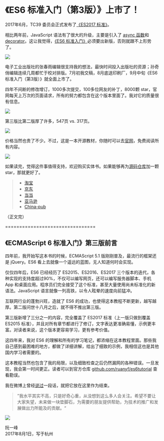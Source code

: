 # 《ES6 标准入门（第3版）》上市了！

2017年6月，TC39 委员会正式发布了[《ES2017 标准》](https://www.ecma-international.org/publications/standards/Ecma-262.htm)。

相比两年前，JavaScript 语法有了很大的升级，主要是引入了 [async 函数](http://es6.ruanyifeng.com/#docs/async)和 [decorator](http://es6.ruanyifeng.com/#docs/decorator)。这让我觉得，[《ES6 标准入门》](http://es6.ruanyifeng.com/)必须要出新版，否则就跟不上形势了。

[![](http://www.ruanyifeng.com/blogimg/asset/2017/bg2017091801.jpg)](http://es6.ruanyifeng.com/images/cover-3rd.jpg)

电子工业出版社的张春雨编辑很支持我的想法，最快时间投入出版社的资源；孙奇俏编辑连续几周都忙于校对排版。7月初我交稿，8月底送印刷厂，9月中旬《ES6 标准入门（第3版）》就全面上市了。

四年不间断的修改增订，1000多次提交，100多位网友的补丁，8000颗 star，官网每天上万次的页面请求，所有的努力都包含在这个版本里面了。我对它的质量很有信息。

![](http://www.ruanyifeng.com/blogimg/asset/2017/bg2017091804.png)

第三版比第二版厚了许多，547页 vs. 317页。

![](http://www.ruanyifeng.com/blogimg/asset/2017/bg2017091802.jpg)

价格当然也贵了不少。不过，这是一本开源教材，你随时可以去[官网](http://es6.ruanyifeng.com/)，免费阅读所有内容。

![](http://www.ruanyifeng.com/blogimg/asset/2017/bg2017091805.png)

如果读完，觉得这件事值得支持，欢迎购买实体书。如果能够再为[源码仓库](https://github.com/ruanyf/es6tutorial)加一颗 star，那就更好了。

> - [淘宝](https://s.taobao.com/search?q=ES6%E6%A0%87%E5%87%86%E5%85%A5%E9%97%A8+%E7%AC%AC3%E7%89%88)
> - [京东](https://item.jd.com/12172449.html)
> - [当当](http://product.dangdang.com/25156888.html)
> - [亚马逊](https://www.amazon.cn/ES6%E6%A0%87%E5%87%86%E5%85%A5%E9%97%A8-%E9%98%AE%E4%B8%80%E5%B3%B0/dp/B0755547ZZ)
> - [China-pub](http://product.china-pub.com/6504650)

（正文完）

================================

## 《ECMAScript 6 标准入门》第三版前言

四年前，我开始写这本书的时候，ECMAScript 5.1 版刚刚普及，最流行的框架还是 jQuery。ES6 看上去就像一个遥远的蓝图，无人知道何时会实现。

仅仅四年后，ES6 已经经历了 ES2015、ES2016、ES2017 三个版本的迭代，各种实现的支持度超过90%，不仅可以编写网页，还可以编写服务器脚本、手机 App 和桌面应用。程序员们完全接受了这个标准，甚至大量使用尚未标准化的新语法。JavaScript 语言就像一列高铁，以令人眩晕的速度向前猛冲。

互联网行业的蓬勃兴旺，造就了 ES6 的成功，也使得这本教程不断更新，越写越厚。第二版问世十八月之后，就不得不推出第三版。

第三版新增了三分之一的内容，完全覆盖了 ES2017 标准（上一版只做到覆盖 ES2015 标准），并且对所有章节都进行了修订，文字表达更准确易懂，示例更丰富。对读者来说，这个版本更容易学习，更有参考价值。

这四年来，我对 ES6 的理解和所有的学习笔记，都浓缩在这本教程里面。那些我自己感到最困难的地方，都做了详细讲解，给出了细致的示例，我相信这也是其他国内学习者需要的。

这本教程当然也包含了我的局限，以及细致检查之后仍然漏网的各种错误。一旦发现，我会第一时间更正。读者可以到官方仓库 [github.com/ruanyf/es6tutorial](https://github.com/ruanyf/es6tutorial) 查看勘误。

我在微博上曾经[说过](http://www.weibo.com/1400854834/F0AIlfAJr)一段话，就把它放在这里作为结束。

> ”我水平其实不高，只是好奇心重，从没想到这么多人会关注。希望不要让大家失望，未来做一块垫脚石，为需要的朋友提供帮助，为技术的推广和发展做出力所能及的贡献。“

![](http://www.ruanyifeng.com/blogimg/asset/2017/bg2017091806.jpg)

阮一峰  
2017年8月1日，写于杭州